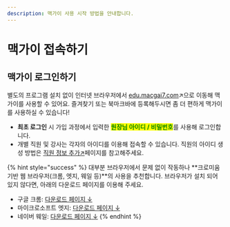 ```yaml
---
description: 맥가이 사용 시작 방법을 안내합니다.
---
```


# 맥가이 접속하기

## 맥가이 로그인하기

별도의 프로그램 설치 없이 인터넷 브라우저에서 [edu.macgai7.com](https://edu.macgai7.com/)↗으로 이동해 맥가이를 사용할 수 있어요. 즐겨찾기 또는 북마크바에 등록해두시면 좀 더 편하게 맥가이를 사용하실 수 있습니다!

* **최초 로그인** 시 가입 과정에서 입력한 <mark style="color:green;">**원장님 아이디 / 비밀번호**</mark>를 사용해 로그인합니다.&#x20;
* 개별 직원 및 강사는 각자의 아이디를 이용해 접속할 수 있습니다. 직원의 아이디 생성 방법은 [직원 정보 추가↗](get-started/staff-basic/adding.md)페이지를 참고해주세요.

{% hint style="success" %}
대부분 브라우저에서 문제 없이 작동하나 **크로미움 기반 웹 브라우저(크롬, 엣지, 웨일 등)**의 사용을 추천합니다. 브라우저가 설치 되어 있지 않다면, 아래의 다운로드 페이지를 이용해 주세요.

* 구글 크롬: [다운로드 페이지 ↓](https://www.google.com/intl/ko\_kr/chrome/)
* 마이크로소프트 엣지: [다운로드 페이지](https://www.microsoft.com/ko-kr/edge?form=MA13FJ)[ ↓](https://www.microsoft.com/ko-kr/edge?form=MA13FJ)
* 네이버 웨일: [다운로드 페이지](https://whale.naver.com/)[ ↓](https://whale.naver.com/ko/download/)
{% endhint %}
